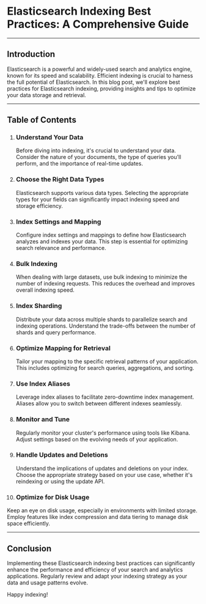 # Elasticsearch Indexing Best Practices: A Comprehensive Guide

---

## Introduction

Elasticsearch is a powerful and widely-used search and analytics engine, known for its speed and scalability. Efficient indexing is crucial to harness the full potential of Elasticsearch. In this blog post, we'll explore best practices for Elasticsearch indexing, providing insights and tips to optimize your data storage and retrieval.

---

## Table of Contents

1. ### Understand Your Data

   Before diving into indexing, it's crucial to understand your data. Consider the nature of your documents, the type of queries you'll perform, and the importance of real-time updates.


2. ### Choose the Right Data Types

   Elasticsearch supports various data types. Selecting the appropriate types for your fields can significantly impact indexing speed and storage efficiency.


3. ### Index Settings and Mapping

   Configure index settings and mappings to define how Elasticsearch analyzes and indexes your data. This step is essential for optimizing search relevance and performance.


4. ### Bulk Indexing

   When dealing with large datasets, use bulk indexing to minimize the number of indexing requests. This reduces the overhead and improves overall indexing speed.


5. ### Index Sharding

   Distribute your data across multiple shards to parallelize search and indexing operations. Understand the trade-offs between the number of shards and query performance.


6. ### Optimize Mapping for Retrieval

   Tailor your mapping to the specific retrieval patterns of your application. This includes optimizing for search queries, aggregations, and sorting.


7. ### Use Index Aliases

   Leverage index aliases to facilitate zero-downtime index management. Aliases allow you to switch between different indexes seamlessly.


8. ### Monitor and Tune

   Regularly monitor your cluster's performance using tools like Kibana. Adjust settings based on the evolving needs of your application.


9. ### Handle Updates and Deletions

   Understand the implications of updates and deletions on your index. Choose the appropriate strategy based on your use case, whether it's reindexing or using the update API.


10. ### Optimize for Disk Usage

   Keep an eye on disk usage, especially in environments with limited storage. Employ features like index compression and data tiering to manage disk space efficiently.


---

## Conclusion

Implementing these Elasticsearch indexing best practices can significantly enhance the performance and efficiency of your search and analytics applications. Regularly review and adapt your indexing strategy as your data and usage patterns evolve.

Happy indexing!
